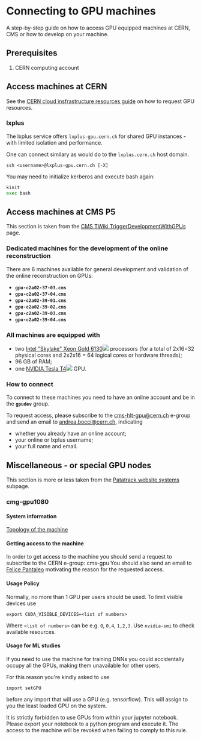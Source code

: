 # Connecting to GPU machines

A step-by-step guide on how to access GPU equipped machines at CERN, CMS or how to develop on your machine.

## Prerequisites

1. CERN computing account

## Access machines at CERN

See the [CERN cloud insfrastructure resources guide](https://clouddocs.web.cern.ch/gpu/README.html) on how to request GPU resources.

### lxplus

The lxplus service offers `lxplus-gpu.cern.ch` for shared GPU instances - with limited isolation and performance.

One can connect similary as would do to the `lxplus.cern.ch` host domain.

    ssh <username>@lxplus-gpu.cern.ch [-X]
	
You may need to initialize kerberos and execute bash again:

```bash
kinit
exec bash
```

## Access machines at CMS P5

This section is taken from the [CMS TWiki TriggerDevelopmentWithGPUs](https://twiki.cern.ch/twiki/bin/viewauth/CMS/TriggerDevelopmentWithGPUs) page.

### Dedicated machines for the development of the online reconstruction

There are 6 machines available for general development and validation of the online reconstruction on GPUs:

* **`gpu-c2a02-37-03.cms`**
* **`gpu-c2a02-37-04.cms`**
* **`gpu-c2a02-39-01.cms`**
* **`gpu-c2a02-39-02.cms`**
* **`gpu-c2a02-39-03.cms`**
* **`gpu-c2a02-39-04.cms`**

### All machines are equipped with

* two [Intel "Skylake" Xeon Gold 6130![](https://twiki.cern.ch/twiki/pub/TWiki/TWikiDocGraphics/external-link.gif)](https://ark.intel.com/content/www/us/en/ark/products/120492/intel-xeon-gold-6130-processor-22m-cache-2-10-ghz.html) processors (for a total of 2x16=32 physical cores and 2x2x16 = 64 logical cores or hardware threads);
* 96 GB of RAM;
* one [NVIDIA Tesla T4![](https://twiki.cern.ch/twiki/pub/TWiki/TWikiDocGraphics/external-link.gif)](https://www.nvidia.com/en-us/data-center/tesla-t4/) GPU.

### How to connect

To connect to these machines you need to have an online account and be in the **`gpudev`** group.

To request access, please subscribe to the [cms-hlt-gpu@cern.ch](mailto:cms-hlt-gpu@cern.ch) e-group and send an email to [andrea.bocci@cern.ch](mailto:andrea.bocci@cern.ch), indicating

* whether you already have an online account;
* your online or lxplus username;
* your full name and email.

## Miscellaneous - or special GPU nodes

This section is more or less taken from the [Patatrack website systems](https://patatrack.web.cern.ch/patatrack/private/systems/cmg-gpu1080.html) subpage.

### cmg-gpu1080

#### System information

[Topology of the machine](https://fpantale.web.cern.ch/fpantale/out.pdf)

#### Getting access to the machine

In order to get access to the machine you should send a request to subscribe to the CERN e-group: cms-gpu You should also send an email to [Felice Pantaleo](mailto:felice.pantaleo@cern.ch) motivating the reason for the requested access.

#### Usage Policy

Normally, no more than 1 GPU per users should be used. To limit visible devices use

    export CUDA_VISIBLE_DEVICES=<list of numbers>

Where `<list of numbers>` can be e.g. `0`, `0,4`, `1,2,3`. Use `nvidia-smi` to check available resources.

#### Usage for ML studies

If you need to use the machine for training DNNs you could accidentally occupy all the GPUs, making them unavailable for other users.

For this reason you're kindly asked to use

`import setGPU`

before any import that will use a GPU (e.g. tensorflow). This will assign to you the least loaded GPU on the system.

It is strictly forbidden to use GPUs from within your jupyter notebook. Please export your notebook to a python program and execute it. The access to the machine will be revoked when failing to comply to this rule.
